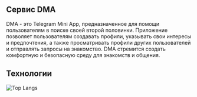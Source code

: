 ## Сервис DMA
DMA - это Telegram Mini App, предназначенное для помощи пользователям в поиске своей второй половинки.  Приложение позволяет пользователям создавать профили, указывать свои интересы и предпочтения, а также просматривать профили других пользователей и отправлять запросы на знакомство.  DMA стремится создать комфортную и безопасную среду для знакомств и общения.


## Технологии

![Top Langs](https://github-readme-stats.vercel.app/api/top-langs/?username=myusername&hide=ruby&theme=tokyonight)
